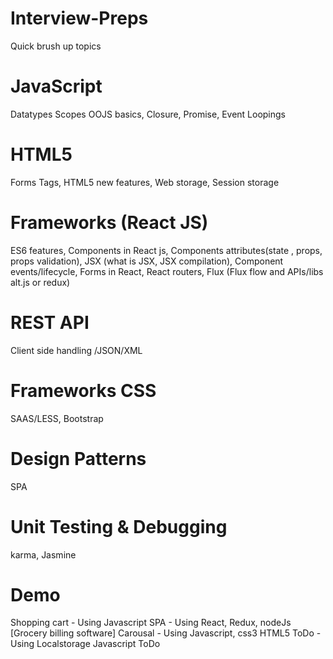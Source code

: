 # Interview-Preps
Quick brush up topics


# JavaScript
Datatypes
Scopes
OOJS basics, Closure, Promise, Event Loopings
 
# HTML5
Forms Tags, HTML5 new features, Web storage, Session storage
 
# Frameworks (React JS)
ES6 features, Components in React js, Components attributes(state , props, props validation), JSX (what is JSX, JSX compilation), Component events/lifecycle, Forms in React, React routers, Flux (Flux flow and APIs/libs alt.js or redux)
 
# REST API
Client side handling /JSON/XML
 
# Frameworks CSS
SAAS/LESS, Bootstrap
 
# Design Patterns
SPA
 
# Unit Testing & Debugging
karma, Jasmine
 
# Demo
Shopping cart - Using Javascript
SPA - Using React, Redux, nodeJs [Grocery billing software]
Carousal - Using Javascript, css3
HTML5 ToDo - Using Localstorage
Javascript ToDo

